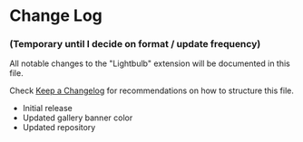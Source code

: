 # Change Log

### (Temporary until I decide on format / update frequency)

All notable changes to the "Lightbulb" extension will be documented in this file.

Check [Keep a Changelog](http://keepachangelog.com/) for recommendations on how to structure this file.

- Initial release
- Updated gallery banner color
- Updated repository
